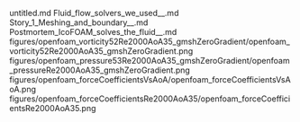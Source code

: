 untitled.md
Fluid_flow_solvers_we_used__.md
Story_1_Meshing_and_boundary__.md
Postmortem_IcoFOAM_solves_the_fluid__.md
figures/openfoam_vorticity52Re2000AoA35_gmshZeroGradient/openfoam_vorticity52Re2000AoA35_gmshZeroGradient.png
figures/openfoam_pressure53Re2000AoA35_gmshZeroGradient/openfoam_pressureRe2000AoA35_gmshZeroGradient.png
figures/openfoam_forceCoefficientsVsAoA/openfoam_forceCoefficientsVsAoA.png
figures/openfoam_forceCoefficientsRe2000AoA35/openfoam_forceCoefficientsRe2000AoA35.png
